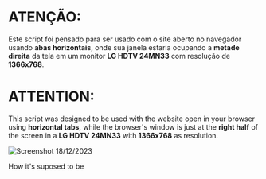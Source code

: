 # ATENÇÃO:
Este script foi pensado para ser usado com o site aberto no navegador usando **abas horizontais**, onde sua janela estaria ocupando a **metade direita** da tela em um monitor **LG HDTV 24MN33** com resolução de **1366x768**.

# ATTENTION:
This script was designed to be used with the website open in your browser using **horizontal tabs**, while the browser's window is just at the **right half** of the screen in a **LG HDTV 24MN33** with **1366x768** as resolution.

![Screenshot 18/12/2023](https://gcdnb.pbrd.co/images/kcNHWG7Zmr2O.png?o=1)

How it's suposed to be